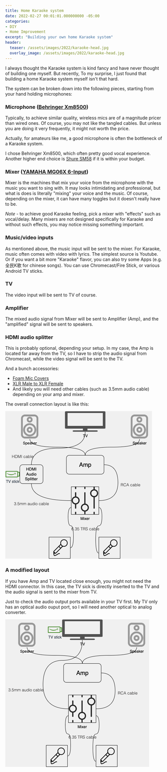 ```yaml
---
title: Home Karaoke system
date: 2022-02-27 00:01:01.000000000 -05:00
categories:
- DIY
- Home Improvement
excerpt: "Building your own home Karaoke system"
header:
  teaser: /assets/images/2022/karaoke-head.jpg
  overlay_image: /assets/images/2022/karaoke-head.jpg
---
```


I always thought the Karaoke system is kind fancy and have never thought of building one myself. But recently, To my surprise, I just found that building a home Karaoke system myself isn't that hard.

The system can be broken down into the following pieces, starting from your hand holding microphones:

### Microphone ([Behringer Xm8500](https://www.amazon.com/Behringer-Ultravoice-Dynamic-Microphone-Cardioid/dp/B0002KZAKS)) 
Typically, to achieve similar quality, wireless mics are of a magnitude pricer than wired ones. Of course, you may not like the tangled cables. But unless you are doing it very frequently, it might not worth the price. 

Actually, for amateurs like me, a good microphone is often the bottleneck of a Karaoke system. 

I chose Behringer Xm8500, which often pretty good vocal experience. Another higher end choice is [Shure SM58](https://www.amazon.com/Shure-SM58-LC-Cardioid-Dynamic-Microphone/dp/B000CZ0R42/ref=sr_1_4?keywords=shure+microphone&qid=1646014713&s=musical-instruments&sprefix=Shure+%2Cmi%2C57&sr=1-4) if it is within your budget.

### Mixer ([YAMAHA MG06X 6-Input](https://www.amazon.com/Yamaha-MG06X-6-Input-Compact-Effects/dp/B00I2J4V5G/ref=sr_1_3?crid=2IBJMY8CDPGBN&keywords=yamaha+mixer&qid=1645928927&sprefix=yamaha+mixer%2Caps%2C67&sr=8-3)) 

Mixer is the machines that mix your voice from the microphone with the music you want to sing with. It may looks intimidating and professional, but what is does is literally "mixing" your voice and the music. Of course, depending on the mixer, it can have many toggles but it doesn't really have to be. 

*Note* - to achieve good Karaoke feeling, pick a mixer with "effects" such as vocal/delay. Many mixers are not designed specifically for Karaoke and without such effects, you may notice missing something important.

### Music/video inputs
As mentioned above, the music input will be sent to the mixer. For Karaoke, music often comes with video with lyrics. The simplest source is Youtube. Or if you want a bit more "Karaoke" flavor, you can also try some Apps (e.g.  全民K歌 for chinese songs). You can use Chromecast/Fire Stick, or various Android TV sticks. 


### TV 
The video input will be sent to TV of course.

### Amplifier 
The mixed audio signal from Mixer will be sent to Amplifier (Amp), and the "amplified" signal will be sent to speakers.

### HDMI audio splitter 
This is probably optional, depending your setup. In my case, the Amp is located far away from the TV, so I have to strip the audio signal from Chromecast, while the video signal will be sent to the TV. 

And a bunch accessories:
* [Foam Mic Covers](https://www.amazon.com/gp/product/B07RQ8KDR6/ref=ppx_yo_dt_b_asin_title_o00_s00?ie=UTF8&psc=1)
* [XLR Male to XLR Female](https://www.amazon.com/gp/product/B000VJJQUU/ref=ppx_yo_dt_b_asin_title_o04_s01?ie=UTF8&psc=1)
* And likely you will need other cables (such as 3.5mm audio cable) depending on your amp and mixer.

The overall connection layout is like this:

![karaoke-layout](/assets/images/2022/karaoke-layout.png)

### A modified layout
If you have Amp and TV located close enough,  you might not need the HDMI connector.  In this case, the TV sick is directly inserted to the TV and the audio signal is sent to the mixer from TV.

Just to check the audio output ports available in your TV first. My TV only has an optical audio ouput port, so I will need another optical to analog converter.

![karaoke-layout-no-splitter](/assets/images/2022/karaoke-layout-no-splitter.png)
